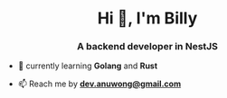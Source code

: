 <h1 align="center">Hi 👋, I'm Billy</h1>
<h3 align="center">A backend developer in NestJS</h3>

- 🌱 currently learning **Golang** and **Rust**

- 📫 Reach me by **dev.anuwong@gmail.com**
